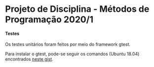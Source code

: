 # Projeto de Disciplina - Métodos de Programação 2020/1

#### Testes

Os testes unitários foram feitos por meio do framework gtest.

Para instalar o gtest, pode-se seguir os comandos (Ubuntu 18.04) 
encontrados [neste gist](https://gist.github.com/Cartexius/4c437c084d6e388288201aadf9c8cdd5).